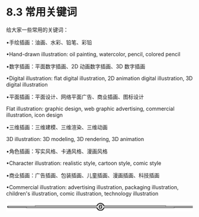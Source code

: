 # 8.3 常用关键词

给大家一些常用的关键词：

•手绘插画：油画、水彩、铅笔、彩铅

•Hand-drawn illustration: oil painting, watercolor, pencil, colored pencil

•数字插画：平面数字插画、2D 动画数字插画、3D 数字插画

•Digital illustration: flat digital illustration, 2D animation digital illustration, 3D digital illustration

•平面插画：平面设计、网络平面广告、商业插画、图标设计

Flat illustration: graphic design, web graphic advertising, commercial illustration, icon design

•三维插画：三维建模、三维渲染、三维动画

3D illustration: 3D modeling, 3D rendering, 3D animation

•角色插画：写实风格、卡通风格、漫画风格

•Character illustration: realistic style, cartoon style, comic style

•商业插画：广告插画、包装插画、儿童插画、漫画插画、科技插画

•Commercial illustration: advertising illustration, packaging illustration, children's illustration, comic illustration, technology illustration

![](img/e12d1c8b9f4ffdf6c4edf913cceed533.png)